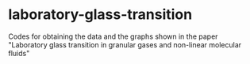 # laboratory-glass-transition
Codes for obtaining the data and the graphs shown in the paper "Laboratory glass transition in granular gases and non-linear molecular fluids"
